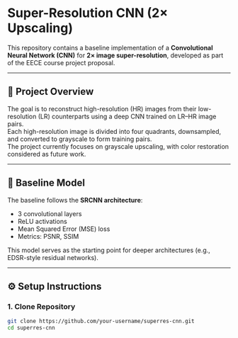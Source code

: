 # Super-Resolution CNN (2× Upscaling)

This repository contains a baseline implementation of a **Convolutional Neural Network (CNN)** for **2× image super-resolution**, developed as part of the EECE course project proposal.

---

## 🧠 Project Overview
The goal is to reconstruct high-resolution (HR) images from their low-resolution (LR) counterparts using a deep CNN trained on LR–HR image pairs.  
Each high-resolution image is divided into four quadrants, downsampled, and converted to grayscale to form training pairs.  
The project currently focuses on grayscale upscaling, with color restoration considered as future work.

---

## 🧩 Baseline Model
The baseline follows the **SRCNN architecture**:
- 3 convolutional layers  
- ReLU activations  
- Mean Squared Error (MSE) loss  
- Metrics: PSNR, SSIM  

This model serves as the starting point for deeper architectures (e.g., EDSR-style residual networks).

---

## ⚙️ Setup Instructions

### 1. Clone Repository
```bash
git clone https://github.com/your-username/superres-cnn.git
cd superres-cnn
